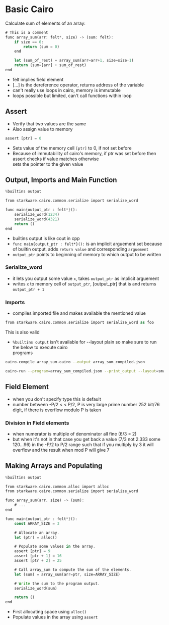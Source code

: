 # Basic Cairo

Calculate sum of elements of an array:

```rust
# This is a comment
func array_sum(arr: felt*, size) -> (sum: felt):
    if size == 0:
        return (sum = 0)
    end

    let (sum_of_rest) = array_sum(arr=arr+1, size=size-1)
    return (sum=[arr] + sum_of_rest)
end
```

- felt implies field element
- [...] is the dereference operator, returns address of the variable
- can't really use loops in cairo, memory is immutable
- loops possible but limited, can't call functions within loop

## Assert

- Verify that two values are the same
- Also assign value to memory

```rust
assert [ptr] = 0
```

- Sets value of the memory cell `[ptr]` to 0, if not set before
- Because of immutability of cairo's memory, if ptr was set before then assert checks if value matches otherwise  
  sets the pointer to the given value

## Output, Imports and Main Function

```rust
%builtins output

from starkware.cairo.common.serialize import serialize_word

func main{output_ptr : felt*}():
    serialize_word(1234)
    serialize_word(4321)
    return ()
end
```

- builtins output is like cout in cpp
- `func main{output_ptr : felt*}():` is an implicit arguement set because of builtin output, adds `return value` and corresponding `arguement`
- `output_ptr` points to beginning of memory to which output to be written

### Serialize_word

- it lets you output some value `x`, takes `output_ptr` as implicit arguement
- writes `x` to memory cell of `output_ptr`, [output_ptr] that is and returns `output_ptr + 1`

### Imports

- compiles imported file and makes available the mentioned value

```rust
from starkware.cairo.common.serialize import serialize_word as foo
```

This is also valid

- `%builtins output` isn't available for --layout plain so make sure to run the below to execute cairo  
  programs

```bash
cairo-compile array_sum.cairo --output array_sum_compiled.json

cairo-run --program=array_sum_compiled.json --print_output --layout=small
```

## Field Element

- when you don't specify type this is default
- number between -P/2 < < P/2, P is very large prime number 252 bit/76 digit, if there is overflow modulo P is taken

### Division in Field elements

- when numerator is multiple of denominator all fine (6/3 = 2)
- but when it's not in that case you get back a value (7/3 not 2.333 some 120...96) in the -P/2 to P/2 range such that if you multiply by 3 it will overflow and the result when mod P will give 7

## Making Arrays and Populating

```rust
%builtins output

from starkware.cairo.common.alloc import alloc
from starkware.cairo.common.serialize import serialize_word

func array_sum(arr, size) -> (sum):
    # ...
end

func main{output_ptr : felt*}():
    const ARRAY_SIZE = 3

    # Allocate an array.
    let (ptr) = alloc()

    # Populate some values in the array.
    assert [ptr] = 9
    assert [ptr + 1] = 16
    assert [ptr + 2] = 25

    # Call array_sum to compute the sum of the elements.
    let (sum) = array_sum(arr=ptr, size=ARRAY_SIZE)

    # Write the sum to the program output.
    serialize_word(sum)

    return ()
end
```

- First allocating space using `alloc()`
- Populate values in the array using `assert`

